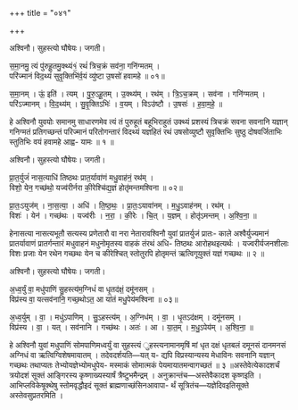 +++
title = "०४१"

+++


अश्विनौ। सुहस्त्यो घौषेयः। जगती।

स॒मा॒नमु॒ त्यं पु॑रुहू॒तमु॒क्थ्यं१॒॑ रथं॑ त्रिच॒क्रं सव॑ना॒ गनि॑ग्मतम् ।  
परि॑ज्मानं विद॒थ्यं॑ सुवृ॒क्तिभि॑र्व॒यं व्यु॑ष्टा उ॒षसो॑ हवामहे ॥ ०१॥

स॒मा॒नम् । ऊं॒ इति॑ । त्यम् । पु॒रु॒ऽहू॒तम् । उ॒क्थ्य॑म् । रथ॑म् । त्रि॒ऽच॒क्रम् । सव॑ना । गनि॑ग्मतम् ।  
परि॑ऽज्मानम् । वि॒द॒थ्य॑म् । सु॒वृ॒क्तिऽभिः॑ । व॒यम् । विऽउ॑ष्टौ । उ॒षसः॑ । ह॒वा॒म॒हे॒ ॥

हे अश्विनौ युवयोः समानमु साधारणमेव त्यं तं पुरुहूतं बहूभिराहुतं उक्थ्यं प्रशस्यं त्रिचक्रं सवना सवनानि यज्ञान् गनिग्मतं प्रतिगच्छन्तं परिज्मानं परितोगन्तारं विदथ्यं यज्ञहितं रथं उषसोव्युष्टौ सुवृक्तिभिः सुष्ठु दोषवर्जिताभिः स्तुतिभिः वयं हवामहे आह्व- यामः ॥ १ ॥

अश्विनौ। सुहस्त्यो घौषेयः। जगती।

प्रा॒त॒र्युजं॑ नास॒त्याधि॑ तिष्ठथः प्रात॒र्यावा॑णं मधु॒वाह॑नं॒ रथ॑म् ।  
विशो॒ येन॒ गच्छ॑थो॒ यज्व॑रीर्नरा की॒रेश्चि॑द्य॒ज्ञं होतृ॑मन्तमश्विना ॥ ०२॥

प्रा॒तः॒ऽयुज॑म् । ना॒स॒त्या॒ । अधि॑ । ति॒ष्ठ॒थः॒ । प्रा॒तः॒ऽयावा॑नम् । म॒धु॒ऽवाह॑नम् । रथ॑म् ।  
विशः॑ । येन॑ । गच्छ॑थः । यज्व॑रीः । न॒रा॒ । की॒रेः । चि॒त् । य॒ज्ञम् । होतृ॑ऽमन्तम् । अ॒श्वि॒ना॒ ॥

हेनासत्या नासत्यभूतौ सत्यस्य प्रणेतारौ वा नरा नेतारावश्विनौ युवां प्रातर्युजं प्रातः- काले अश्वैर्युज्यमानं प्रातर्यावाणं प्रातर्गन्तारं मधुवाहनं मधुनोमृतस्य वाहकं तंरथं अधि- तिष्ठथः आरोहथइत्यर्थः । यज्वरीर्यजनशीलाः विशः प्रजाः येन रथेन गच्छथः येन च कीरेश्चित् स्तोतुरपि होतृमन्तं ऋत्विगूयुक्तं यज्ञं गच्छथः ॥ २ ॥

अश्विनौ। सुहस्त्यो घौषेयः। जगती।

अ॒ध्व॒र्युं वा॒ मधु॑पाणिं सु॒हस्त्य॑म॒ग्निधं॑ वा धृ॒तद॑क्षं॒ दमू॑नसम् ।  
विप्र॑स्य वा॒ यत्सव॑नानि॒ गच्छ॒थोऽत॒ आ या॑तं मधु॒पेय॑मश्विना ॥ ०३॥

अ॒ध्व॒र्युम् । वा॒ । मधु॑ऽपाणिम् । सु॒ऽहस्त्य॑म् । अ॒ग्निध॑म् । वा॒ । धृ॒तऽद॑क्षम् । दमू॑नसम् ।  
विप्र॑स्य । वा॒ । यत् । सव॑नानि । गच्छ॑थः । अतः॑ । आ । या॒त॒म् । म॒धु॒ऽपेय॑म् । अ॒श्वि॒ना॒ ॥

हे अश्विनौ युवां मधुपाणिं सोमपाणिमध्वर्युं वा सुहस्त्यं ुहस्त्यनामानमृषिं मां धृत दक्षं धृतबलं दमूनसं दानमनसं अग्निधं वा ऋत्विग्विशेषमायातम् । तदेवदर्शयति—यत् य- द्यपि विप्रस्यान्यस्य मेधाविनः सवनानि यज्ञान् गच्छथः तथाप्यतः तेभ्योयज्ञेभ्योमधुपेय- मस्माकं सोमात्मकं पेयमायातमन्वागच्छतं ॥ ३ ॥अस्तेवेत्येकादशर्चं त्रयोदशं सूक्तं आङ्गिरस्य कृष्णाख्यस्यार्षं त्रैष्टुभमैन्द्रम् । अनुक्रान्तंच—अस्तेवैकादश कृष्णइति । आभिप्लविकेषूक्थेषु स्तोमवृद्धौइदं सूक्तं ब्राह्मणाच्छंसिनआवापा- र्थं सूत्रितंच—यज्ञेदिवइतिसूक्ते अस्तेवसुप्रतरमिति ।